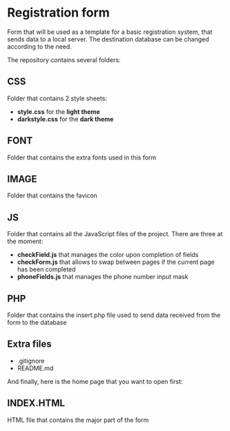 # Registration form
Form that will be used as a template for a basic registration system, that sends data to a local server.
The destination database can be changed according to the need.

The repository contains several folders:

## CSS
Folder that contains 2 style sheets:
- **style.css** for the **light theme**
- **darkstyle.css** for the **dark theme**

## FONT
Folder that contains the extra fonts used in this form

## IMAGE
Folder that contains the favicon

## JS
Folder that contains all the JavaScript files of the project. There are three at the moment:
- **checkField.js** that manages the color upon completion of fields
- **checkForm.js** that allows to swap between pages if the current page has been completed
- **phoneFields.js** that manages the phone number input mask

## PHP
Folder that contains the insert.php file used to send data received from the form to the database

## Extra files

* .gitignore
* README.md

And finally, here is the home page that you want to open first:

## INDEX.HTML
HTML file that contains the major part of the form


